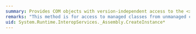 ```yaml
---
summary: Provides COM objects with version-independent access to the <xref href="System.Reflection.Assembly.CreateInstance*"></xref> methods.
remarks: "This method is for access to managed classes from unmanaged code, and should not be called from managed code.  \n  \n The <xref:System.Reflection.Assembly.CreateInstance%2A> methods locate a type from this assembly and create an instance of it using the system activator."
uid: System.Runtime.InteropServices._Assembly.CreateInstance*
---
```

